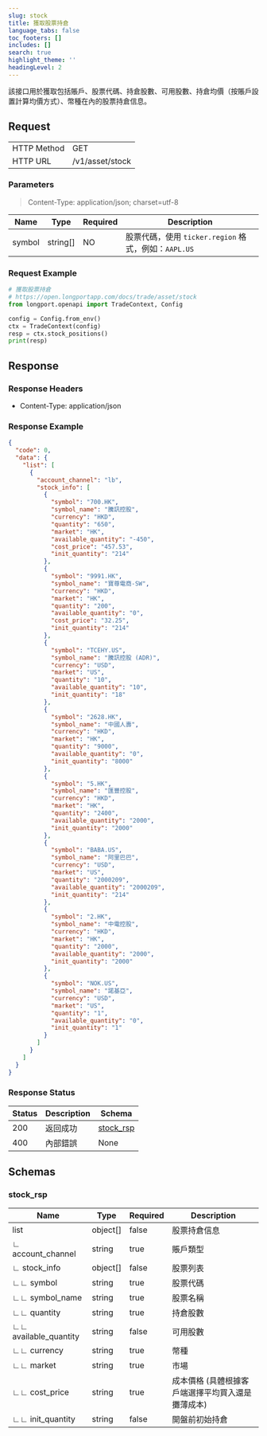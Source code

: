 ```yaml
---
slug: stock
title: 獲取股票持倉
language_tabs: false
toc_footers: []
includes: []
search: true
highlight_theme: ''
headingLevel: 2
---
```


該接口用於獲取包括賬戶、股票代碼、持倉股數、可用股數、持倉均價（按賬戶設置計算均價方式）、幣種在內的股票持倉信息。

<SDKLinks module="trade" klass="TradeContext" method="stock_positions" />

## Request

<table className="http-basic">
<tbody>
<tr><td className="http-basic-key">HTTP Method</td><td>GET</td></tr>
<tr><td className="http-basic-key">HTTP URL</td><td>/v1/asset/stock </td></tr>
</tbody>
</table>

### Parameters

> Content-Type: application/json; charset=utf-8

| Name   | Type     | Required | Description                                          |
| ------ | -------- | -------- | ---------------------------------------------------- |
| symbol | string[] | NO       | 股票代碼，使用 `ticker.region` 格式，例如：`AAPL.US` |

### Request Example

```python
# 獲取股票持倉
# https://open.longportapp.com/docs/trade/asset/stock
from longport.openapi import TradeContext, Config

config = Config.from_env()
ctx = TradeContext(config)
resp = ctx.stock_positions()
print(resp)
```

## Response

### Response Headers

- Content-Type: application/json

### Response Example

```json
{
  "code": 0,
  "data": {
    "list": [
      {
        "account_channel": "lb",
        "stock_info": [
          {
            "symbol": "700.HK",
            "symbol_name": "騰訊控股",
            "currency": "HKD",
            "quantity": "650",
            "market": "HK",
            "available_quantity": "-450",
            "cost_price": "457.53",
            "init_quantity": "214"
          },
          {
            "symbol": "9991.HK",
            "symbol_name": "寶尊電商-SW",
            "currency": "HKD",
            "market": "HK",
            "quantity": "200",
            "available_quantity": "0",
            "cost_price": "32.25",
            "init_quantity": "214"
          },
          {
            "symbol": "TCEHY.US",
            "symbol_name": "騰訊控股 (ADR)",
            "currency": "USD",
            "market": "US",
            "quantity": "10",
            "available_quantity": "10",
            "init_quantity": "18"
          },
          {
            "symbol": "2628.HK",
            "symbol_name": "中國人壽",
            "currency": "HKD",
            "market": "HK",
            "quantity": "9000",
            "available_quantity": "0",
            "init_quantity": "8000"
          },
          {
            "symbol": "5.HK",
            "symbol_name": "匯豐控股",
            "currency": "HKD",
            "market": "HK",
            "quantity": "2400",
            "available_quantity": "2000",
            "init_quantity": "2000"
          },
          {
            "symbol": "BABA.US",
            "symbol_name": "阿里巴巴",
            "currency": "USD",
            "market": "US",
            "quantity": "2000209",
            "available_quantity": "2000209",
            "init_quantity": "214"
          },
          {
            "symbol": "2.HK",
            "symbol_name": "中電控股",
            "currency": "HKD",
            "market": "HK",
            "quantity": "2000",
            "available_quantity": "2000",
            "init_quantity": "2000"
          },
          {
            "symbol": "NOK.US",
            "symbol_name": "諾基亞",
            "currency": "USD",
            "market": "US",
            "quantity": "1",
            "available_quantity": "0",
            "init_quantity": "1"
          }
        ]
      }
    ]
  }
}
```

### Response Status

| Status | Description | Schema                        |
| ------ | ----------- | ----------------------------- |
| 200    | 返回成功    | [stock_rsp](#schemastock_rsp) |
| 400    | 內部錯誤    | None                          |

<aside className="success">
</aside>

## Schemas

### stock_rsp

<a id="schemastock_rsp"></a>
<a id="schemastock_rsp"></a>

| Name                  | Type     | Required | Description                                       |
| --------------------- | -------- | -------- | ------------------------------------------------- |
| list                  | object[] | false    | 股票持倉信息                                      |
| ∟ account_channel     | string   | true     | 賬戶類型                                          |
| ∟ stock_info          | object[] | false    | 股票列表                                          |
| ∟∟ symbol             | string   | true     | 股票代碼                                          |
| ∟∟ symbol_name        | string   | true     | 股票名稱                                          |
| ∟∟ quantity           | string   | true     | 持倉股數                                          |
| ∟∟ available_quantity | string   | false    | 可用股數                                          |
| ∟∟ currency           | string   | true     | 幣種                                              |
| ∟∟ market             | string   | true     | 市場                                              |
| ∟∟ cost_price         | string   | true     | 成本價格 (具體根據客戶端選擇平均買入還是攤薄成本) |
| ∟∟ init_quantity      | string   | false    | 開盤前初始持倉                                    |
